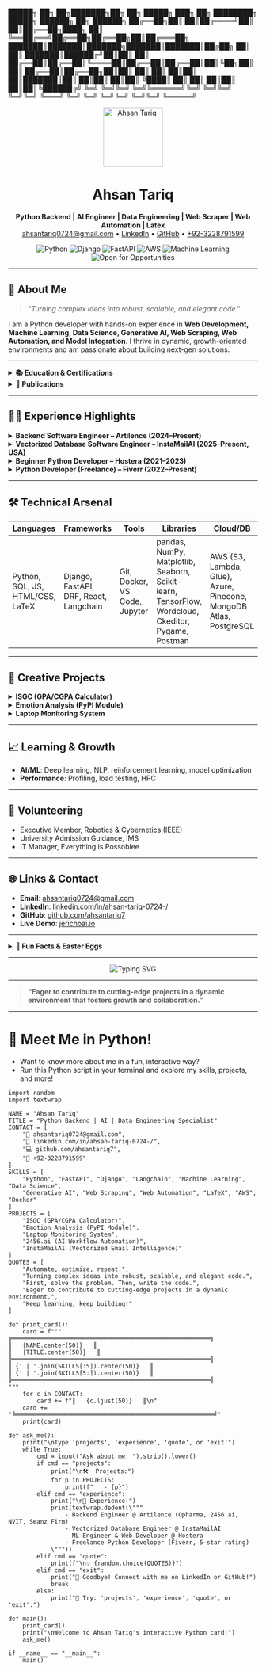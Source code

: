 
 █████╗ ██╗  ██╗███████╗██╗  ██╗ █████╗ ███╗   ██╗    ████████╗ █████╗ ██████╗ ██╗ ██████╗ 
██╔══██╗██║  ██║██╔════╝██║  ██║██╔══██╗████╗  ██║    ╚══██╔══╝██╔══██╗██╔══██╗██║██╔═══██╗
███████║███████║███████╗███████║███████║██╔██╗ ██║       ██║   ███████║██████╔╝██║██║   ██║
██╔══██║██╔══██║╚════██║██╔══██║██╔══██║██║╚██╗██║       ██║   ██╔══██║██╔══██╗██║██║   ██║
██║  ██║██║  ██║███████║██║  ██║██║  ██║██║ ╚████║       ██║   ██║  ██║██║  ██║██║╚██████╔╝
╚═╝  ╚═╝╚═╝  ╚═╝╚══════╝╚═╝  ╚═╝╚═╝  ╚═╝╚═╝  ╚═══╝       ╚═╝   ╚═╝  ╚═╝╚═╝  ╚═╝╚═╝ ╚═════╝ 

<p align="center">
  <img src="https://github.com/ahsantariq7.png" width="120" height="120" alt="Ahsan Tariq" />
</p>

<h1 align="center">Ahsan Tariq</h1>
<p align="center">
  <b>Python Backend | AI Engineer | Data Engineering | Web Scraper | Web Automation | Latex</b><br>
  <a href="mailto:ahsantariq0724@gmail.com">ahsantariq0724@gmail.com</a> • 
  <a href="https://linkedin.com/in/ahsan-tariq-0724-/">LinkedIn</a> • 
  <a href="https://github.com/ahsantariq7">GitHub</a> • 
  <a href="tel:+923228791599">+92-3228791599</a>
</p>

<p align="center">
  <img alt="Python" src="https://img.shields.io/badge/Python-Expert-informational?logo=python&color=3776AB">
  <img alt="Django" src="https://img.shields.io/badge/Django-Pro-green?logo=django">
  <img alt="FastAPI" src="https://img.shields.io/badge/FastAPI-Ready-brightgreen?logo=fastapi">
  <img alt="AWS" src="https://img.shields.io/badge/AWS-Cloud-orange?logo=amazon-aws">
  <img alt="Machine Learning" src="https://img.shields.io/badge/Machine%20Learning-Active-blueviolet?logo=scikit-learn">
  <img alt="Open for Opportunities" src="https://img.shields.io/badge/Open%20to-Opportunities-brightgreen">
</p>

---

## 🚀 About Me

> *"Turning complex ideas into robust, scalable, and elegant code."*

I am a Python developer with hands-on experience in **Web Development, Machine Learning, Data Science, Generative AI, Web Scraping, Web Automation, and Model Integration**. I thrive in dynamic, growth-oriented environments and am passionate about building next-gen solutions.

---

<details>
<summary><strong>📚 Education & Certifications</strong></summary>

- **BSc Computer Systems Engineering**, The Islamia University Bahawalpur (2020–2024)
- **Awards**: Merit Selection (PMYP Laptop Scheme, Govt. of Pakistan)
- **Certifications**:
  - Data Analysis with Python (FreeCodeCamp)
  - Intro to SQL, ML, Data Viz, Feature Engineering (Kaggle)
  - Data Mining & Business Intelligence (Navttc)
</details>

<details>
<summary><strong>📝 Publications</strong></summary>

- **Main Author**: [A Python Package For Summarizing University Student Examination Performance](https://www.researchgate.net/) (2024)
- **Reviewer**: Asian Journal of Economics, Business and Accounting (Certificate of Excellence, 2025)
</details>

---

## 🧑‍💻 Experience Highlights

<details>
<summary><strong>Backend Software Engineer – Artilence (2024–Present)</strong></summary>

- **Qpharma**: Data engineering with AWS (S3, Lambda, Glue), pandas, JupyterHub. Created data pipelines, visualized with Excalidraw, extracted from APIs (Twitter, YouTube, LinkedIn).
- **2456.ai**: Built AI-driven workflow automation (Pinecone, PostgreSQL, Django, FastAPI, Stripe). Ensured code quality with Ruff, pre-commit hooks, and performance optimization.
- **NVIT**: Full backend (auth, SSO, validations, role-based access, OpenAI integration, ticketing, multi-cloud connectors, Azure image storage).
- **Seanz Firm**: Automated expert interviews (OpenAI GPT-4), multi-language, integrated with Google Sheets, MongoDB, PostgreSQL, Twilio, Google Looker Studio.
</details>

<details>
<summary><strong>Vectorized Database Software Engineer – InstaMailAI (2025–Present, USA)</strong></summary>

- Designed vector search pipelines (MongoDB Atlas, Langchain)
- Integrated OpenAI for RAG workflows, optimized for real-time email processing
- Developed robust email normalization, HTML extraction, and intelligent response systems
</details>

<details>
<summary><strong>Beginner Python Developer – Hostera (2021–2023)</strong></summary>

- Developed ML models, Django web apps, Dockerized deployments, managed with Trello and Git
</details>

<details>
<summary><strong>Python Developer (Freelance) – Fiverr (2022–Present)</strong></summary>

- Delivered custom Python solutions, maintained 5-star rating, provided post-delivery support
</details>

---

## 🛠️ Technical Arsenal

| Languages | Frameworks | Tools | Libraries | Cloud/DB |
|-----------|------------|-------|-----------|----------|
| Python, SQL, JS, HTML/CSS, LaTeX | Django, FastAPI, DRF, React, Langchain | Git, Docker, VS Code, Jupyter | pandas, NumPy, Matplotlib, Seaborn, Scikit-learn, TensorFlow, Wordcloud, Ckeditor, Pygame, Postman | AWS (S3, Lambda, Glue), Azure, Pinecone, MongoDB Atlas, PostgreSQL |

---

## 🧠 Creative Projects

<details>
<summary><strong>ISGC (GPA/CGPA Calculator)</strong></summary>
Developed for Islamia University students to calculate SGPA/CGPA efficiently.
</details>

<details>
<summary><strong>Emotion Analysis (PyPI Module)</strong></summary>
Transformer-based emotion detection toolkit with preprocessing, word clouds, bigram/trigram stats, FRNN with OWA weights.
</details>

<details>
<summary><strong>Laptop Monitoring System</strong></summary>
Python+OpenCV app for security: captures user images, sends email alerts on unauthorized access (Windows/Linux).
</details>

---

## 📈 Learning & Growth

- **AI/ML**: Deep learning, NLP, reinforcement learning, model optimization
- **Performance**: Profiling, load testing, HPC

---

## 🤝 Volunteering

- Executive Member, Robotics & Cybernetics (IEEE)
- University Admission Guidance, IMS
- IT Manager, Everything is Possoblee

---

## 🌐 Links & Contact

- **Email**: [ahsantariq0724@gmail.com](mailto:ahsantariq0724@gmail.com)
- **LinkedIn**: [linkedin.com/in/ahsan-tariq-0724-/](https://linkedin.com/in/ahsan-tariq-0724-/)
- **GitHub**: [github.com/ahsantariq7](https://github.com/ahsantariq7)
- **Live Demo**: [jerichoai.io](https://jerichoai.io)

---

<details>
<summary><strong>📜 Fun Facts & Easter Eggs</strong></summary>

- 🧑‍🔬 I love automating boring stuff!
- 🧩 I build Python packages for everything—even my own study notes.
- 🦾 My favorite command: `python -m this`
- 🧠 I believe in “automate, optimize, repeat.”
</details>

---

<p align="center">
  <img src="https://readme-typing-svg.demolab.com?font=Fira+Code&pause=1000&color=00F700&width=435&lines=Let's+build+the+future+together!;Open+to+collaboration+and+innovation." alt="Typing SVG" />
</p>

---

> **“Eager to contribute to cutting-edge projects in a dynamic environment that fosters growth and collaboration.”**

---

# 🦾 Meet Me in Python!

- Want to know more about me in a fun, interactive way?
- Run this Python script in your terminal and explore my skills, projects, and more!

```
import random
import textwrap

NAME = "Ahsan Tariq"
TITLE = "Python Backend | AI | Data Engineering Specialist"
CONTACT = [
    "📧 ahsantariq0724@gmail.com",
    "🔗 linkedin.com/in/ahsan-tariq-0724-/",
    "💻 github.com/ahsantariq7",
    "📱 +92-3228791599"
]
SKILLS = [
    "Python", "FastAPI", "Django", "Langchain", "Machine Learning", "Data Science",
    "Generative AI", "Web Scraping", "Web Automation", "LaTeX", "AWS", "Docker"
]
PROJECTS = [
    "ISGC (GPA/CGPA Calculator)",
    "Emotion Analysis (PyPI Module)",
    "Laptop Monitoring System",
    "2456.ai (AI Workflow Automation)",
    "InstaMailAI (Vectorized Email Intelligence)"
]
QUOTES = [
    "Automate, optimize, repeat.",
    "Turning complex ideas into robust, scalable, and elegant code.",
    "First, solve the problem. Then, write the code.",
    "Eager to contribute to cutting-edge projects in a dynamic environment.",
    "Keep learning, keep building!"
]

def print_card():
    card = f"""
╔════════════════════════════════════════════════════════╗
║   {NAME.center(50)}   ║
║   {TITLE.center(50)}   ║
╠════════════════════════════════════════════════════════╣
║ {' | '.join(SKILLS[:5]).center(50)}   ║
║ {' | '.join(SKILLS[5:]).center(50)}   ║
╠════════════════════════════════════════════════════════╣
"""
    for c in CONTACT:
        card += f"║   {c.ljust(50)}   ║\n"
    card += "╚════════════════════════════════════════════════════════╝"
    print(card)

def ask_me():
    print("\nType 'projects', 'experience', 'quote', or 'exit'")
    while True:
        cmd = input("Ask about me: ").strip().lower()
        if cmd == "projects":
            print("\n🛠️  Projects:")
            for p in PROJECTS:
                print(f"   - {p}")
        elif cmd == "experience":
            print("\n💼 Experience:")
            print(textwrap.dedent(\"""
                - Backend Engineer @ Artilence (Qpharma, 2456.ai, NVIT, Seanz Firm)
                - Vectorized Database Engineer @ InstaMailAI
                - ML Engineer & Web Developer @ Hostera
                - Freelance Python Developer (Fiverr, 5-star rating)
            \"""))
        elif cmd == "quote":
            print(f"\n💡 {random.choice(QUOTES)}")
        elif cmd == "exit":
            print("👋 Goodbye! Connect with me on LinkedIn or GitHub!")
            break
        else:
            print("🤖 Try: 'projects', 'experience', 'quote', or 'exit'.")

def main():
    print_card()
    print("\nWelcome to Ahsan Tariq's interactive Python card!")
    ask_me()

if __name__ == "__main__":
    main()
```

<!--
README generated by Perplexity AI. For maximum impact, customize with your own project links, GIFs, and more!
-->
